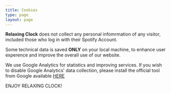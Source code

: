 ```yaml
---
title: Cookies
type: page
layout: page
---
```

**Relaxing Clock** does not collect any personal infomrmation of any visitor, included those who log in with their Spotify Account.  

Some technical data is saved **ONLY** on your local machine, to enhance user experence and improve the overall use of our website.

We use Google Analytics for statistics and improving services. If you wish to disable Google Analytics' data collection, please install the official tool from Google available [HERE](https://tools.google.com/dlpage/gaoptout)

ENJOY RELAXING CLOCK!